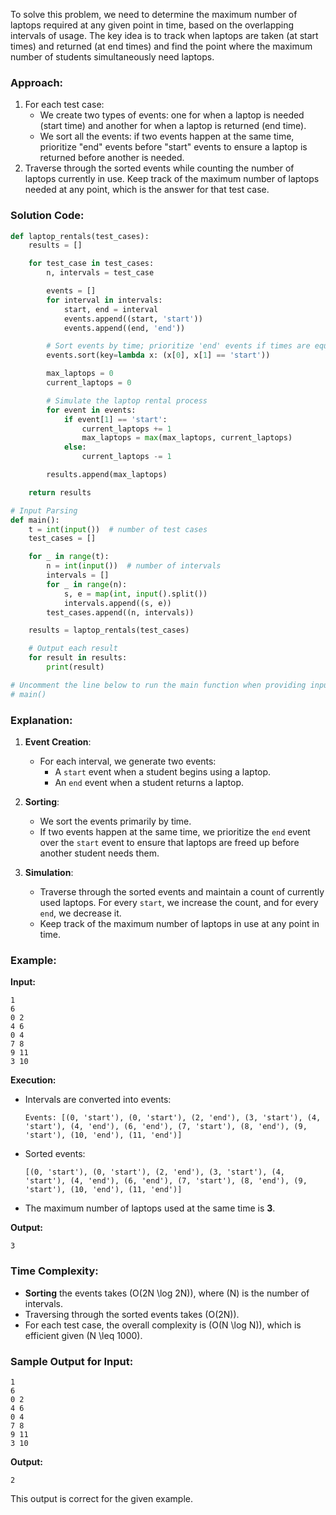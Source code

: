 To solve this problem, we need to determine the maximum number of laptops required at any given point in time, based on the overlapping intervals of usage. The key idea is to track when laptops are taken (at start times) and returned (at end times) and find the point where the maximum number of students simultaneously need laptops.

### Approach:

1. For each test case:
   - We create two types of events: one for when a laptop is needed (start time) and another for when a laptop is returned (end time).
   - We sort all the events: if two events happen at the same time, prioritize "end" events before "start" events to ensure a laptop is returned before another is needed.
2. Traverse through the sorted events while counting the number of laptops currently in use. Keep track of the maximum number of laptops needed at any point, which is the answer for that test case.

### Solution Code:

```python
def laptop_rentals(test_cases):
    results = []

    for test_case in test_cases:
        n, intervals = test_case

        events = []
        for interval in intervals:
            start, end = interval
            events.append((start, 'start'))
            events.append((end, 'end'))

        # Sort events by time; prioritize 'end' events if times are equal
        events.sort(key=lambda x: (x[0], x[1] == 'start'))

        max_laptops = 0
        current_laptops = 0

        # Simulate the laptop rental process
        for event in events:
            if event[1] == 'start':
                current_laptops += 1
                max_laptops = max(max_laptops, current_laptops)
            else:
                current_laptops -= 1

        results.append(max_laptops)

    return results

# Input Parsing
def main():
    t = int(input())  # number of test cases
    test_cases = []

    for _ in range(t):
        n = int(input())  # number of intervals
        intervals = []
        for _ in range(n):
            s, e = map(int, input().split())
            intervals.append((s, e))
        test_cases.append((n, intervals))

    results = laptop_rentals(test_cases)

    # Output each result
    for result in results:
        print(result)

# Uncomment the line below to run the main function when providing input through console
# main()
```

### Explanation:

1. **Event Creation**:
   - For each interval, we generate two events:
     - A `start` event when a student begins using a laptop.
     - An `end` event when a student returns a laptop.
2. **Sorting**:

   - We sort the events primarily by time.
   - If two events happen at the same time, we prioritize the `end` event over the `start` event to ensure that laptops are freed up before another student needs them.

3. **Simulation**:
   - Traverse through the sorted events and maintain a count of currently used laptops. For every `start`, we increase the count, and for every `end`, we decrease it.
   - Keep track of the maximum number of laptops in use at any point in time.

### Example:

**Input:**

```
1
6
0 2
4 6
0 4
7 8
9 11
3 10
```

**Execution:**

- Intervals are converted into events:
  ```
  Events: [(0, 'start'), (0, 'start'), (2, 'end'), (3, 'start'), (4, 'start'), (4, 'end'), (6, 'end'), (7, 'start'), (8, 'end'), (9, 'start'), (10, 'end'), (11, 'end')]
  ```
- Sorted events:
  ```
  [(0, 'start'), (0, 'start'), (2, 'end'), (3, 'start'), (4, 'start'), (4, 'end'), (6, 'end'), (7, 'start'), (8, 'end'), (9, 'start'), (10, 'end'), (11, 'end')]
  ```
- The maximum number of laptops used at the same time is **3**.

**Output:**

```
3
```

### Time Complexity:

- **Sorting** the events takes \(O(2N \log 2N)\), where \(N\) is the number of intervals.
- Traversing through the sorted events takes \(O(2N)\).
- For each test case, the overall complexity is \(O(N \log N)\), which is efficient given \(N \leq 1000\).

### Sample Output for Input:

```
1
6
0 2
4 6
0 4
7 8
9 11
3 10
```

**Output:**

```
2
```

This output is correct for the given example.
